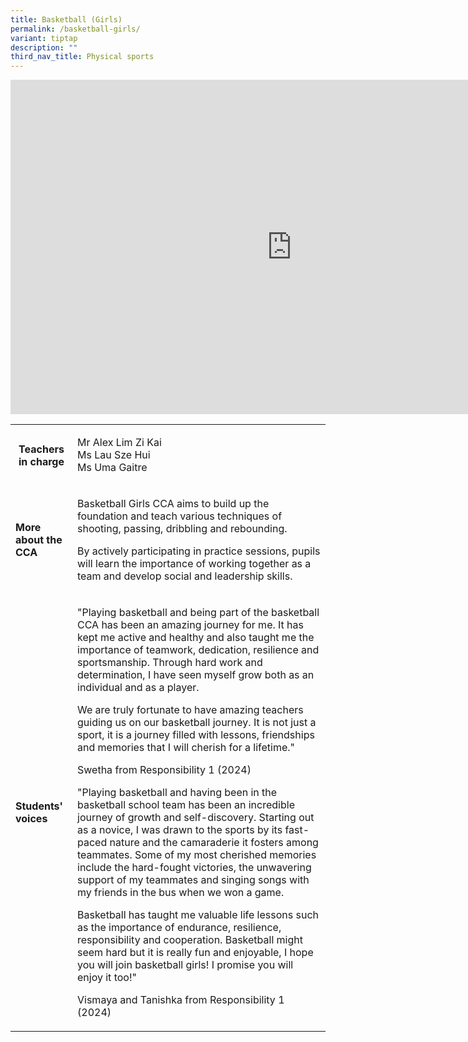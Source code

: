 ```yaml
---
title: Basketball (Girls)
permalink: /basketball-girls/
variant: tiptap
description: ""
third_nav_title: Physical sports
---
```

<div class="iframe-wrapper">
<iframe height="535" width="900" allowfullscreen="true" frameborder="0" src="https://docs.google.com/presentation/d/e/2PACX-1vRwAG0IwuxXiOn1aDzqt-zSwAHR9eqwBe9hUoPRbj9OB1P_SOE13ZA2yabKMRWVtApEthJOJkyhThyK/embed?start=true&amp;loop=true&amp;delayms=3000"></iframe>
</div>
<table style="minWidth: 50px">
<colgroup>
<col>
<col>
</colgroup>
<tbody>
<tr>
<th rowspan="1" colspan="1">
<p><strong>Teachers in charge</strong>
</p>
<p></p>
</th>
<td rowspan="1" colspan="1">
<p>Mr Alex Lim Zi Kai
<br>Ms Lau Sze Hui
<br>Ms Uma Gaitre</p>
</td>
</tr>
<tr>
<td rowspan="1" colspan="1">
<p><strong>More about the CCA</strong>
</p>
</td>
<td rowspan="1" colspan="1">
<p>Basketball Girls CCA aims to build up the foundation and teach various
techniques of shooting, passing, dribbling and rebounding.</p>
<p></p>
<p>By actively participating in practice sessions, pupils will learn the
importance of working together as a team and develop social and leadership
skills.</p>
</td>
</tr>
<tr>
<td rowspan="1" colspan="1">
<p><strong>Students' voices</strong>
</p>
</td>
<td rowspan="1" colspan="1">
<p>"Playing basketball and being part of the basketball CCA has been an amazing
journey for me. It has kept me active and healthy and also taught me the
importance of teamwork, dedication, resilience and sportsmanship. Through
hard work and determination, I have seen myself grow both as an individual
and as a player.</p>
<p></p>
<p>We are truly fortunate to have amazing teachers guiding us on our basketball
journey. It is not just a sport, it is a journey filled with lessons, friendships
and memories that I will cherish for a lifetime."
<br>
</p>
<p>Swetha from Responsibility 1 (2024)</p>
<p></p>
<p>"Playing basketball and having been in the basketball school team has
been an incredible journey of growth and self-discovery. Starting out as
a novice, I was drawn to the sports by its fast-paced nature and the camaraderie
it fosters among teammates. Some of my most cherished memories include
the hard-fought victories, the unwavering support of my teammates and singing
songs with my friends in the bus when we won a game.</p>
<p></p>
<p>Basketball has taught me valuable life lessons such as the importance
of endurance, resilience, responsibility and cooperation. Basketball might
seem hard but it is really fun and enjoyable, I hope you will join basketball
girls! I promise you will enjoy it too!"</p>
<p></p>
<p>Vismaya and Tanishka from Responsibility 1 (2024)</p>
</td>
</tr>
</tbody>
</table>
<p></p>